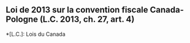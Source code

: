 ## Loi de 2013 sur la convention fiscale Canada-Pologne (L.C. 2013, ch. 27, art. 4)
  *[L.C.]: Lois du Canada
